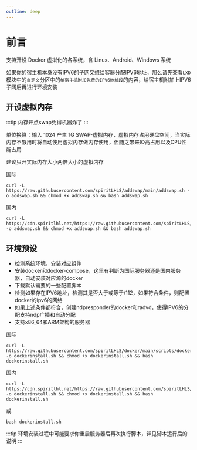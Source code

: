 ```yaml
---
outline: deep
---
```



# 前言

支持开设 Docker 虚拟化的各系统，含 Linux、Android、Windows 系统

如果你的宿主机本身没有IPV6的子网又想给容器分配IPV6地址，那么请先查看```LXD```模块中的```自定义```分区中的```给宿主机附加免费的IPV6地址段```的内容，给宿主机附加上IPV6子网后再进行环境安装

## 开设虚拟内存

:::tip
内存开点swap免得机器炸了
:::

单位换算：输入 1024 产生 1G SWAP-虚拟内存，虚拟内存占用硬盘空间，当实际内存不够用时将自动使用虚拟内存做内存使用，但随之带来IO高占用以及CPU性能占用

建议只开实际内存大小两倍大小的虚拟内存

国际

```shell
curl -L https://raw.githubusercontent.com/spiritLHLS/addswap/main/addswap.sh -o addswap.sh && chmod +x addswap.sh && bash addswap.sh
```

国内

```shell
curl -L https://cdn.spiritlhl.net/https://raw.githubusercontent.com/spiritLHLS/addswap/main/addswap.sh -o addswap.sh && chmod +x addswap.sh && bash addswap.sh
```

## 环境预设

- 检测系统环境，安装对应组件
- 安装docker和docker-compose，这里有判断为国际服务器还是国内服务器，自动安装对应源的docker
- 下载默认需要的一些配置脚本
- 检测如果存在IPV6地址，检测其是否大于或等于/112，如果符合条件，则配置docker的ipv6的网络
- 如果上述条件都符合，创建ndpresponder的docker和radvd，使得IPV6的分配支持ndp广播和自动分配
- 支持x86_64和ARM架构的服务器

国际

```shell
curl -L https://raw.githubusercontent.com/spiritLHLS/docker/main/scripts/dockerinstall.sh -o dockerinstall.sh && chmod +x dockerinstall.sh && bash dockerinstall.sh
```

国内

```shell
curl -L https://cdn.spiritlhl.net/https://raw.githubusercontent.com/spiritLHLS/docker/main/scripts/dockerinstall.sh -o dockerinstall.sh && chmod +x dockerinstall.sh && bash dockerinstall.sh
```

或

```
bash dockerinstall.sh
```

:::tip
环境安装过程中可能要求你重启服务器后再次执行脚本，详见脚本运行后的说明
:::
